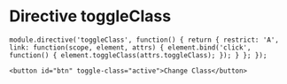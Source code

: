 # Directive toggleClass


`module.directive('toggleClass', function() {
    return {
        restrict: 'A',
        link: function(scope, element, attrs) {
            element.bind('click', function() {
                element.toggleClass(attrs.toggleClass);
            });
        }
    };
});`

`<button id="btn" toggle-class="active">Change Class</button>`
